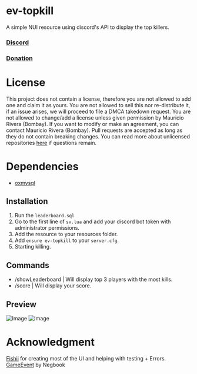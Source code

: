 # ev-topkill
A simple NUI resource using discord's API to display the top killers.

### [Discord](https://discord.com/invite/u4zk4tVTkG)
### [Donation](https://www.buymeacoffee.com/bombayV)

# License
This project does not contain a license, therefore you are not allowed to add one and claim it as yours. You are not allowed to sell this nor re-distribute it, if an issue arises, we will proceed to file a DMCA takedown request. You are not allowed to change/add a license unless given permission by Mauricio Rivera (Bombay). If you want to modify or make an agreement, you can contact Mauricio Rivera (Bombay). Pull requests are accepted as long as they do not contain breaking changes. You can read more about unlicensed repositories [here](https://opensource.stackexchange.com/questions/1720/what-can-i-assume-if-a-publicly-published-project-has-no-license) if questions remain.

# Dependencies
- [oxmysql](https://github.com/overextended/oxmysql)

## Installation
1) Run the `leaderboard.sql`
2) Go to the first line of `sv.lua` and add your discord bot token with administrator permissions.
3) Add the resource to your resources folder.
4) Add `ensure ev-topkill` to your `server.cfg`.
5) Starting killing.

## Commands
- /showLeaderboard | Will display top 3 players with the most kills.
- /score | Will display your score.

## Preview
![Image](https://fishii.is-horny.wtf/oDF99F7Gzl.png)
![Image](https://fishii.is-horny.wtf/8Rq7dl8oex.png)
# Acknowledgment
[Fishii](https://github.com/fishiidev) for creating most of the UI and helping with testing + Errors.
[GameEvent](https://github.com/negbook/GameEventTriggered) by Negbook
